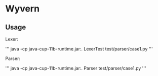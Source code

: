 # Wyvern

## Usage
Lexer:

'''
java -cp java-cup-11b-runtime.jar:. LexerTest test/parser/case1.py
'''

Parser:

'''
java -cp java-cup-11b-runtime.jar:. Parser test/parser/case1.py
'''
